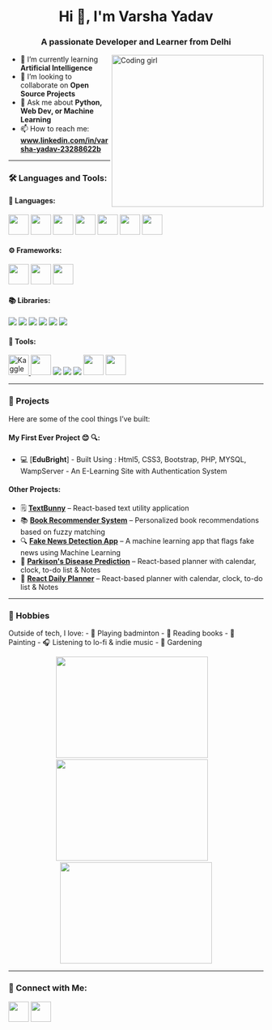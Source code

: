 <h1 align="center">Hi 👋, I'm Varsha Yadav</h1>
<h3 align="center">A passionate Developer and Learner from Delhi</h3>

<img align="right" alt="Coding girl" width="300" src="https://media.giphy.com/media/LMt9638dO8dftAjtco/giphy.gif">

- 🌱 I’m currently learning **Artificial Intelligence**
- 👯 I’m looking to collaborate on **Open Source Projects**
- 💬 Ask me about **Python, Web Dev, or Machine Learning**
- 📫 How to reach me: **www.linkedin.com/in/varsha-yadav-23288622b**

---

### 🛠️ Languages and Tools:

#### 🚀 Languages:
<p>
  <img src="https://cdn.jsdelivr.net/gh/devicons/devicon/icons/java/java-original.svg" width="40"/>
  <img src="https://cdn.jsdelivr.net/gh/devicons/devicon/icons/python/python-original.svg" width="40"/>
  <img src="https://cdn.jsdelivr.net/gh/devicons/devicon/icons/c/c-original.svg" width="40"/>
  <img src="https://cdn.jsdelivr.net/gh/devicons/devicon/icons/cplusplus/cplusplus-original.svg" width="40"/>
  <img src="https://cdn.jsdelivr.net/gh/devicons/devicon/icons/mysql/mysql-original.svg" width="40"/>
  <img src="https://cdn.jsdelivr.net/gh/devicons/devicon/icons/html5/html5-original.svg" width="40"/>
  <img src="https://cdn.jsdelivr.net/gh/devicons/devicon/icons/css3/css3-original.svg" width="40"/>
</p>

#### ⚙️ Frameworks:
<p>
  <img src="https://cdn.jsdelivr.net/gh/devicons/devicon/icons/bootstrap/bootstrap-original.svg" width="40"/>
  <img src="https://cdn.jsdelivr.net/gh/devicons/devicon/icons/react/react-original.svg" width="40"/>
  <img src="https://cdn.jsdelivr.net/gh/devicons/devicon/icons/flask/flask-original.svg" width="40"/>
</p>

#### 📚 Libraries:
<p>
  <img src="https://img.shields.io/badge/-Pandas-150458?style=flat-square&logo=pandas&logoColor=white" />
  <img src="https://img.shields.io/badge/-NumPy-013243?style=flat-square&logo=numpy&logoColor=white" />
  <img src="https://img.shields.io/badge/-Matplotlib-11557c?style=flat-square&logo=matplotlib&logoColor=white" />
  <img src="https://img.shields.io/badge/-Seaborn-004b6b?style=flat-square&logo=seaborn&logoColor=white" />
  <img src="https://img.shields.io/badge/-Scikit--Learn-F7931E?style=flat-square&logo=scikit-learn&logoColor=white" />
  <img src="https://img.shields.io/badge/-Streamlit-FF4B4B?style=flat-square&logo=streamlit&logoColor=white" />
</p>

#### 🧰 Tools:
<p>
  <a href="https://www.kaggle.com/varshayadav2902" target="_blank">
  <img src="https://cdn.jsdelivr.net/gh/devicons/devicon/icons/kaggle/kaggle-original.svg" alt="Kaggle" width="40"/>
</a>
  <img src="https://cdn.jsdelivr.net/gh/devicons/devicon/icons/github/github-original.svg" width="40"/>
  <img src="https://img.shields.io/badge/-Jupyter Notebook-F37626?style=flat-square&logo=jupyter&logoColor=white" />
  <img src="https://img.shields.io/badge/-PyCharm Professional-000000?style=flat-square&logo=jetbrains&logoColor=white" />
  <img src="https://img.shields.io/badge/-WAMPServer-ffc107?style=flat-square&logo=wampserver&logoColor=white" />
  <img src="https://cdn.jsdelivr.net/gh/devicons/devicon/icons/mysql/mysql-original.svg" width="40"/>
  <img src="https://cdn.jsdelivr.net/gh/devicons/devicon/icons/nodejs/nodejs-original.svg" width="40"/>
</p>

---

### 🧪 Projects

Here are some of the cool things I’ve built:

#### My First Ever Project 😊 🔍:
- 💻 [**EduBright**] - Built Using : Html5, CSS3, Bootstrap, PHP, MYSQL, WampServer  - An E-Learning Site with Authentication System

#### Other Projects:
- 🗒️ [**TextBunny**](https://textbunny-2hfcojxbj-varshayas-projects.vercel.app/) – React-based text utility application
- 📚 [**Book Recommender System**](https://github.com/your-username/book-recommender) – Personalized book recommendations based on fuzzy matching
- 🔍 [**Fake News Detection App**](https://github.com/your-username/fake-news-detector) – A machine learning app that flags fake news using Machine Learning
- 💊 [**Parkison's Disease Prediction**](https://github.com/your-username/react-planner) – React-based planner with calendar, clock, to-do list & Notes
- 📅 [**React Daily Planner**](https://github.com/your-username/react-planner) – React-based planner with calendar, clock, to-do list & Notes

---

### 🎨 Hobbies

<p>
  Outside of tech, I love:
  - 🏸 Playing badminton  
  - 📖 Reading books  
  - 🎨 Painting  
  - 🎧 Listening to lo-fi & indie music
  - 🌱 Gardening
</p>

<div align="center">
  <img src="https://media.giphy.com/media/26xBwdIuRJiAIqHwA/giphy.gif" height = "200" width="300"/>
  &nbsp;&nbsp;&nbsp;
  <img src="https://media.giphy.com/media/RbDKaczqWovIugyJmW/giphy.gif" height = "200" width="300"/>
  &nbsp;&nbsp;&nbsp;
  <img src="https://media.giphy.com/media/26AHONQ79FdWZhAI0/giphy.gif" height="200" width="300"/>
</div>

---

### 🔗 Connect with Me:

<p align="left">
  <a href="www.linkedin.com/in/varsha-yadav-23288622b" target="blank"><img src="https://cdn.jsdelivr.net/gh/devicons/devicon/icons/linkedin/linkedin-original.svg" width="40"/></a>
  <a href="mailto:your@email.com"><img src="https://img.icons8.com/fluency/48/gmail-new.png" width="40"/></a>
</p>
